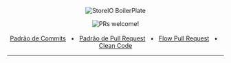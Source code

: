 <p align="center">
  <img src="https://avatars.githubusercontent.com/u/134625816?s=400&u=bd1bc37bc35f06f21a4b78224052192cceb5a7fc&v=4" alt="StoreIO BoilerPlate">
</p>

<div align="center">
  <img src="https://img.shields.io/static/v1?label=PRs&message=São Bem Vindos&style=flat-square&color=0090FF&labelColor=000000" alt="PRs welcome!" />
</div>

<div align="center">
  <br />
  <a href="/profile/commits/index.md" target="_blank">Padrão de Commits</a>
  <span>&nbsp;&nbsp;•&nbsp;&nbsp;</span>
  <a href="/profile/pullrequest/index.md" target="_blank">Padrão de Pull Request</a>
  <span>&nbsp;&nbsp;•&nbsp;&nbsp;</span>
  <a href="/profile/flowpr/index.md" target="_blank">Flow Pull Request</a>
  <span>&nbsp;&nbsp;•&nbsp;&nbsp;</span>
  <a href="/profile/cleancode/index.md" target="_blank">Clean Code</a>
  <hr />